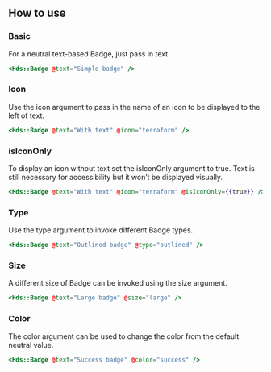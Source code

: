 ## How to use

### Basic

For a neutral text-based Badge, just pass in text.

```handlebars
<Hds::Badge @text="Simple badge" />
```

### Icon

Use the icon argument to pass in the name of an icon to be displayed to the left of text.

```handlebars
<Hds::Badge @text="With text" @icon="terraform" />
```

### isIconOnly

To display an icon without text set the isIconOnly argument to true. Text is still necessary for accessibility but it won’t be displayed visually.

```handlebars
<Hds::Badge @text="With text" @icon="terraform" @isIconOnly={{true}} />
```

### Type

Use the type argument to invoke different Badge types.

```handlebars
<Hds::Badge @text="Outlined badge" @type="outlined" />
```

### Size

A different size of Badge can be invoked using the size argument.

```handlebars
<Hds::Badge @text="Large badge" @size="large" />
```

### Color

The color argument can be used to change the color from the default neutral value.

```handlebars
<Hds::Badge @text="Success badge" @color="success" />
```
